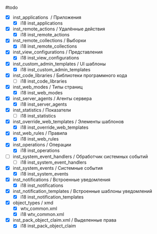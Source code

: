 #todo

- [x] inst_applications  / Приложения
	- [x] i18 inst_applications
- [x] inst_remote_actions / Удалённые действия
	- [x] i18 inst_remote_actions
- [x] inst_remote_collections / Выборки
	- [x] i18 inst_remote_collections
- [x] inst_view_configurations / Представления
	- [x] i18 inst_view_configurations
- [x] inst_custom_admin_templates / UI шаблоны
	- [x] i18 inst_custom_admin_templates
- [x] inst_code_libraries / Библиотеки программного кода
	- [ ] i18 inst_code_libraries
- [x] inst_web_modes / Типы страниц
	- [x] i18 inst_web_modes
- [x] inst_server_agents / Агенты сервера
	- [x] i18 inst_server_agents
- [x] inst_statistics / Показатели
	- [ ] i18 inst_statistics
- [x] inst_override_web_templates / Элементы шаблонов
	- [x] i18 inst_override_web_templates
- [x] inst_web_rules / Правила
	- [x] i18 inst_web_rules
- [x] inst_operations / Операции
	- [x] i18 inst_operations
- [ ] inst_system_event_handlers / Обработчик системных событий
	- [ ] i18 inst_system_event_handlers
- [x] inst_system_events / Системные события
	- [x] i18 inst_system_events
- [x] inst_notifications / Встроенные уведомления
	- [x] i18 inst_notifications
- [x] inst_notification_templates / Встроенные шаблоны уведомлений
	- [x] i18 inst_notification_templates
- [x] object_types / xmd
	- [x] wtv_common.xml
	- [x] i18 wtv_common.xml
- [x] inst_pack_object_claim.xml / Выделенные права
	- [x] i18 inst_pack_object_claim
